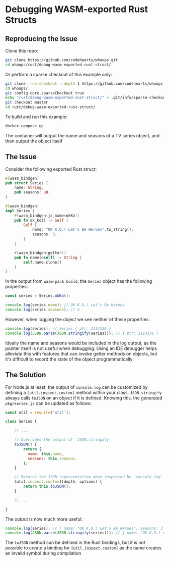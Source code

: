 # Debugging WASM-exported Rust Structs

## Reproducing the Issue

Clone this repo:

```sh
git clone https://github.com/codehearts/whoops.git
cd whoops/rust/debug-wasm-exported-rust-struct/
```

Or perform a sparse checkout of this example only:

```sh
git clone --no-checkout --depth 1 https://github.com/codehearts/whoops.git
cd whoops/
git config core.sparseCheckout true
echo "rust/debug-wasm-exported-rust-struct/" > .git/info/sparse-checkout
git checkout master
cd rust/debug-wasm-exported-rust-struct/
```

To build and run this example:

```sh
docker-compose up
```

The container will output the name and seasons of a TV series object, and then output the object itself

## The Issue

Consider the following exported Rust struct:

```rust
#[wasm_bindgen]
pub struct Series {
    name: String,
    pub seasons: u8,
}

#[wasm_bindgen]
impl Series {
    #[wasm_bindgen(js_name=okKo)]
    pub fn ok_ko() -> Self {
        Self {
            name: "OK K.O.! Let's Be Heroes".to_string(),
            seasons: 3,
        }
    }

    #[wasm_bindgen(getter)]
    pub fn name(&self) -> String {
        self.name.clone()
    }
}
```

In the output from `wasm-pack build`, the `Series` object has the following properties:

```javascript
const series = Series.okKo();

console.log(series.name); // OK K.O.! Let's Be Heroes
console.log(series.seasons); // 3
```

However, when logging the object we see neither of these properties:

```javascript
console.log(series); // Series { ptr: 1114136 }
console.log(JSON.parse(JSON.stringify(series))); // { ptr: 1114136 }
```

Ideally the name and seasons would be included in the log output, as the pointer itself is not useful when debugging. Using an IDE debugger helps alleviate this with features that can invoke getter methods on objects, but it's difficult to record the state of the object programmatically

## The Solution

For Node.js at least, the output of `console.log` can be customized by defining a `[util.inspect.custom]` method within your class. `JSON.stringify` always calls `toJSON` on an object if it is defined. Knowing this, the generated `pkg/series.js` can be updated as follows:

```javascript
const util = require('util');

class Series {

    // ...

    // Overrides the output of `JSON.stringify`
    toJSON() {
        return {
          name: this.name,
          seasons: this.seasons,
        };
    }

    // Returns the JSON representation when inspected by `console.log` and friends
    [util.inspect.custom](depth, options) {
        return this.toJSON();
    }

    // ...

}
```

The output is now much more useful:

```javascript
console.log(series); // { name: "OK K.O.! Let's Be Heroes", seasons: 3 }
console.log(JSON.parse(JSON.stringify(series))); // { name: "OK K.O.! Let's Be Heroes", seasons: 3 }
```

The `toJSON` method can be defined in the Rust bindings, but it is not possible to create a binding for `[util.inspect.custom]` as the name creates an invalid symbol during compilation
